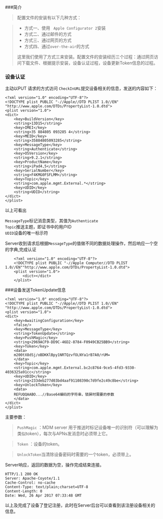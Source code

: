 ###简介
>配置文件的安装有以下几种方式：

> * 方式一、使用 ` Apple Configurator 2`安装
> * 方式二、通过邮件的方式
> * 方式三、通过网页的方式
> * 方式四、通过`over-the-air`的方式
> 
>这里我们使用了方式三来安装。配置文件的安装经历三个过程：通过网页访问下载文件、根据提示安装，设备认证过程，设备更新Token信息的过程。


### 设备认证
主动以PUT 请求的方式访问 `CheckInURL`提交设备相关的信息，发送的内容如下：


```
<?xml version="1.0" encoding="UTF-8"?>
<!DOCTYPE plist PUBLIC "-//Apple//DTD PLIST 1.0//EN" "http://www.apple.com/DTDs/PropertyList-1.0.dtd">
<plist version="1.0">
<dict>
	<key>BuildVersion</key>
	<string>13D15</string>
	<key>IMEI</key>
	<string>35 884805 093285 4</string>
	<key>MEID</key>
	<string>35884805093285</string>
	<key>MessageType</key>
	<string>Authenticate</string>
	<key>OSVersion</key>
	<string>9.2.1</string>
	<key>ProductName</key>
	<string>iPad4,5</string>
	<key>SerialNumber</key>
	<string>F4KMG0FSFLMM</string>
	<key>Topic</key>
	<string>com.apple.mgmt.External.*</string>
	<key>UDID</key>
	<string>UDID</string>
</dict>
</plist>
```
以上可看出

`MessageType`标记消息类型，其值为`Authenticate`<br>
`Topic`推送主题，即证书中的用户ID<br>
`UDID`设备的唯一标示符

Server收到请求后根据`MessageType`的值做不同的数据处理操作，然后响应一个空的字典,完成认证

```
	<?xml version="1.0" encoding="UTF-8"?>
	<!DOCTYPE plist PUBLIC "-//Apple Computer//DTD PLIST 1.0//EN""http://www.apple.com/DTDs/PropertyList-1.0.dtd">
	<plist version="1.0">
		<dict></dict>
	</plist>

```

###设备发送TokenUpdate信息

```
<?xml version="1.0" encoding="UTF-8"?>
<!DOCTYPE plist PUBLIC "-//Apple//DTD PLIST 1.0//EN" "http://www.apple.com/DTDs/PropertyList-1.0.dtd">
<plist version="1.0">
<dict>
	<key>AwaitingConfiguration</key>
	<false/>
	<key>MessageType</key>
	<string>TokenUpdate</string>
	<key>PushMagic</key>
	<string>2969ACF9-DD9C-46D2-8784-F0949CB25BB9</string>
	<key>Token</key>
	<data>
	m200tX8dSj/oBDKKlBpy1NRTQzvfOLNYa1rB7A0/rUM=
	</data>
	<key>Topic</key>
	<string>com.apple.mgmt.External.bc2c8764-9ce5-4fd3-9330-4036325a91cc</string>
	<key>UDID</key>
	<string>233deb277d03bd4aaf91108390c7d9fe2c49c8be</string>
	<key>UnlockToken</key>
	<data>
	REFUQQAABO...//Base64编码的字符串，锁屏时需要的参数
	</data>
</dict>
</plist>

```
主要参数：
>`PushMagic` ：MDM server 用于推送时标记设备唯一的识别符（可以理解为类似token），每次与APNs发消息时必须带上它。

>`Token` ：设备的token。

>`UnlockToken`当清除设备密码时需要的一个token，必须带上。

Server响应，返回的数据为空，操作完成结束连接。

```
HTTP/1.1 200 OK
Server: Apache-Coyote/1.1
Cache-Control: no-cache
Content-Type: text/plain;charset=UTF-8
Content-Length: 0
Date: Wed, 26 Apr 2017 07:33:48 GMT
```

以上及完成了设备了登记注册，此时在Server后台可以查看到该注册设备相关的信息。


